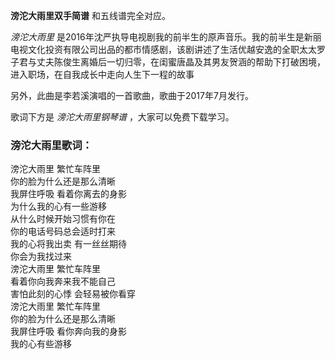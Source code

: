 

**滂沱大雨里双手简谱** 和五线谱完全对应。

_滂沱大雨里_
是2016年沈严执导电视剧我的前半生的原声音乐。我的前半生是新丽电视文化投资有限公司出品的都市情感剧，该剧讲述了生活优越安逸的全职太太罗子君与丈夫陈俊生离婚后一切归零，在闺蜜唐晶及其男友贺涵的帮助下打破困境，进入职场，在自我成长中走向人生下一程的故事

另外，此曲是李若溪演唱的一首歌曲，歌曲于2017年7月发行。

歌词下方是 _滂沱大雨里钢琴谱_ ，大家可以免费下载学习。

### 滂沱大雨里歌词：

滂沱大雨里 繁忙车阵里  
你的脸为什么还是那么清晰  
我屏住呼吸 看着你离去的身影  
为什么我的心有一些游移  
从什么时候开始习惯有你在  
你的电话号码总会适时打来  
我的心将我出卖 有一丝丝期待  
你会为我找过来  
滂沱大雨里 繁忙车阵里  
看着你向我奔来我不能自己  
害怕此刻的心悸 会轻易被你看穿  
滂沱大雨里 繁忙车阵里  
你的脸为什么还是那么清晰  
我屏住呼吸 看你奔向我的身影  
我的心有些游移

